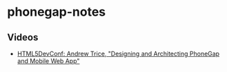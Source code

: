 phonegap-notes
==============
## Videos
* [HTML5DevConf: Andrew Trice, "Designing and Architecting PhoneGap and Mobile Web App"](https://www.youtube.com/watch?v=MzvBTTlj4po)

